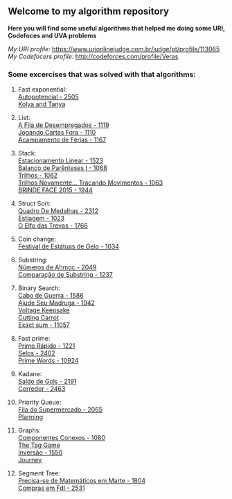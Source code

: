 ## Welcome to my algorithm repository

**Here you will find some useful algorithms that helped me doing some URI, Codefoces and UVA problems**

_My URI profile:_
https://www.urionlinejudge.com.br/judge/pt/profile/113065 \
_My Codefocers profile:_
http://codeforces.com/profile/Veras

### Some excercises that was solved with that algorithms:
1. Fast exponential:\
  	[Autopotencial - 2505](https://www.urionlinejudge.com.br/judge/pt/problems/view/2505)\
  	[Kolya and Tanya](http://codeforces.com/problemset/problem/584/B)

1. List:\
  	[A Fila de Desempregados - 1119](https://www.urionlinejudge.com.br/judge/pt/problems/view/1119)\
  	[Jogando Cartas Fora - 1110](https://www.urionlinejudge.com.br/judge/pt/problems/view/1110)\
  	[Acampamento de Férias - 1167](https://www.urionlinejudge.com.br/judge/pt/problems/view/1167)

1. Stack:\
	[Estacionamento Linear - 1523](https://www.urionlinejudge.com.br/judge/pt/problems/view/1523)\
  	[Balanço de Parênteses I - 1068](https://www.urionlinejudge.com.br/judge/pt/problems/view/1068)\
  	[Trilhos - 1062](https://www.urionlinejudge.com.br/judge/pt/problems/view/1062)\
  	[Trilhos Novamente... Traçando Movimentos - 1063](https://www.urionlinejudge.com.br/judge/pt/problems/view/1063)\
  	[BRINDE FACE 2015 - 1944](https://www.urionlinejudge.com.br/judge/pt/problems/view/1944)
  
1. Struct Sort:\
  	[Quadro De Medalhas - 2312](https://www.urionlinejudge.com.br/judge/pt/problems/view/2312)\
  	[Estiagem - 1023](https://www.urionlinejudge.com.br/judge/pt/problems/view/1023)\
  	[O Elfo das Trevas - 1766](https://www.urionlinejudge.com.br/judge/pt/problems/view/1766)
 
1. Coin change:\
  	[Festival de Estátuas de Gelo - 1034](https://www.urionlinejudge.com.br/judge/pt/problems/view/1034)

1. Substring:\
  	[Números de Ahmoc - 2049](https://www.urionlinejudge.com.br/judge/pt/problems/view/2049)\
  	[Comparação de Substring - 1237](https://www.urionlinejudge.com.br/judge/pt/problems/view/1237)

1. Binary Search:\
   	 [Cabo de Guerra - 1586](https://www.urionlinejudge.com.br/judge/pt/problems/view/1586)\
   	 [Ajude Seu Madruga - 1942](https://www.urionlinejudge.com.br/judge/pt/problems/view/1912)\
   	 [Voltage Keepsake](http://codeforces.com/contest/801/problem/C)\
   	 [Cutting Carrot](http://codeforces.com/contest/794/problem/B)\
	 [Exact sum - 11057](https://uva.onlinejudge.org/external/110/11057.pdf)
    
1. Fast prime:\
  	[Primo Rápido - 1221](https://www.urionlinejudge.com.br/judge/pt/problems/view/1221)\
  	[Selos - 2402](https://www.urionlinejudge.com.br/judge/pt/problems/view/2402)\
	[Prime Words - 10924](https://uva.onlinejudge.org/external/109/p10924.pdf)
1. Kadane:\
	[Saldo de Gols - 2191](https://www.urionlinejudge.com.br/judge/pt/problems/view/2191)\
	[Corredor - 2463](https://www.urionlinejudge.com.br/judge/pt/problems/view/2463)

1. Priority Queue:\
	[Fila do Supermercado - 2065](https://www.urionlinejudge.com.br/judge/pt/problems/view/2065)\
	[Planning](http://codeforces.com/contest/854/problem/C)
1. Graphs:\
	[Componentes Conexos - 1080](https://www.urionlinejudge.com.br/judge/pt/problems/view/1082)\
	[The Tag Game](http://codeforces.com/contest/813/problem/C)\
	[Inversão - 1550](https://www.urionlinejudge.com.br/judge/pt/problems/view/1550)\
    [Journey](http://codeforces.com/contest/839/problem/C)
1. Segment Tree:\
    [Precisa-se de Matemáticos em Marte - 1804](https://www.urionlinejudge.com.br/judge/pt/problems/view/1804)\
    [Compras em FdI - 2531](https://www.urionlinejudge.com.br/judge/pt/problems/view/2531)
